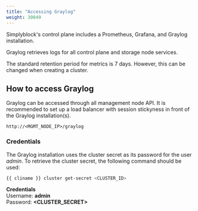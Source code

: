 ```yaml
---
title: "Accessing Graylog"
weight: 30049
---
```


Simplyblock's control plane includes a Prometheus, Grafana, and Graylog installation.

Graylog retrieves logs for all control plane and storage node services.

The standard retention period for metrics is 7 days. However, this can be changed when creating a cluster.

## How to access Graylog

Graylog can be accessed through all management node API. It is recommended to set up a load balancer with session
stickyness in front of the Graylog installation(s).

```plain title="Graylog URLs"
http://<MGMT_NODE_IP>/graylog
```

### Credentials

The Graylog installation uses the cluster secret as its password for the user _admin_. To retrieve the cluster secret,
the following command should be used:

```bash title="Get the cluster secret"
{{ cliname }} cluster get-secret <CLUSTER_ID>
```

**Credentials**<br/>
Username: **admin**<br/>
Password: **<CLUSTER_SECRET>**
